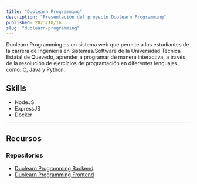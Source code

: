 ```yaml
---
title: "Duolearn Programming"
description: "Presentación del proyecto Duolearn Programming"
published: 2023/10/16
slug: "duolearn-programming"
---
```


Duolearn Programming es un sistema web que permite a los estudiantes de la carrera de Ingeniería en Sistemas/Software de la Universidad Técnica Estatal de Quevedo, aprender a programar de manera interactiva, a través de la resolución de ejercicios de programación en diferentes lenguajes, como: C, Java y Python.

## Skills
- NodeJS
- ExpressJS
- Docker

---

## Recursos

### Repositorios
- [Duolearn Programming Backend](https://github.com/IvanM9/duolearn-programming-server)
- [Duolearn Programming Frontend](https://github.com/Jordanfvc26/Duolearn-Programming)